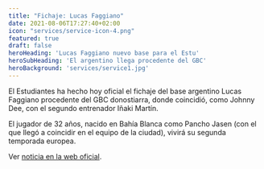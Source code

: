 ```yaml
---
title: "Fichaje: Lucas Faggiano"
date: 2021-08-06T17:27:40+02:00
icon: "services/service-icon-4.png"
featured: true
draft: false
heroHeading: 'Lucas Faggiano nuevo base para el Estu'
heroSubHeading: 'El argentino llega procedente del GBC'
heroBackground: 'services/service1.jpg'
---
```


El Estudiantes ha hecho hoy oficial el fichaje del base argentino Lucas Faggiano procedente del GBC donostiarra, donde coincidió, como Johnny Dee, con el segundo entrenador Iñaki Martín.

El jugador de 32 años, nacido en Bahía Blanca como Pancho Jasen (con el que llegó a coincidir en el equipo de la ciudad), vivirá su segunda temporada europea.

Ver [noticia en la web oficial](https://www.movistarestudiantes.com/leb-oro/lucas-faggiano-nuevo-base-para-movistar-estudiantes/).